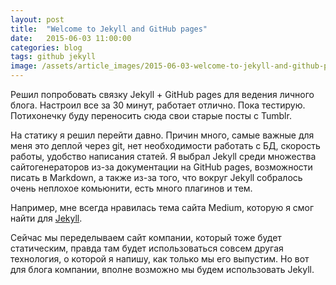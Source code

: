 ```yaml
---
layout: post
title:  "Welcome to Jekyll and GitHub pages"
date:   2015-06-03 11:00:00
categories: blog
tags: github jekyll
image: /assets/article_images/2015-06-03-welcome-to-jekyll-and-github-pages/desktop.jpg
---
```

Решил попробовать связку Jekyll + GitHub pages для ведения личного блога. Настроил все за 30 минут, работает отлично. Пока тестирую. Потихонечку буду переносить сюда свои старые посты с Tumblr.

На статику я решил перейти давно. Причин много, самые важные для меня это деплой через git, нет необходимости работать с БД, скорость работы, удобство написания статей. Я выбрал Jekyll среди  множества сайтогенераторов из-за документации на GitHub pages, возможности писать в Markdown, а также из-за того, что вокруг Jekyll собралось очень неплохое комьюнити, есть много плагинов и тем. 

Например, мне всегда нравилась тема сайта Medium, которую я смог найти для [Jekyll](https://github.com/dirkfabisch/mediator).

Сейчас мы переделываем сайт компании, который тоже будет статическим, правда там будет использоваться совсем другая технология, о которой я напишу, как только мы его выпустим. Но вот для блога компании, вполне возможно мы будем использовать Jekyll.